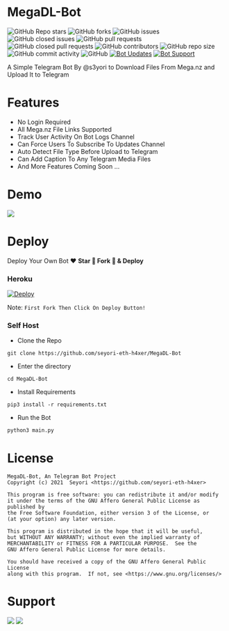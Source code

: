 # MegaDL-Bot
![GitHub Repo stars](https://img.shields.io/github/stars/seyori-eth-h4xer/MegaDL-Bot?color=blue&style=flat)
![GitHub forks](https://img.shields.io/github/forks/seyori-eth-h4xer/MegaDL-Bot?color=green&style=flat)
![GitHub issues](https://img.shields.io/github/issues/seyori-eth-h4xer/MegaDL-Bot)
![GitHub closed issues](https://img.shields.io/github/issues-closed/AsmSafone/MegaDL-Bot)
![GitHub pull requests](https://img.shields.io/github/issues-pr/seyori-eth-h4xer/MegaDL-Bot)
![GitHub closed pull requests](https://img.shields.io/github/issues-pr-closed/seyori-eth-h4xer/MegaDL-Bot)
![GitHub contributors](https://img.shields.io/github/contributors/seyori-eth-h4xer/MegaDL-Bot?style=flat)
![GitHub repo size](https://img.shields.io/github/repo-size/seyori-eth-h4xer/MegaDL-Bot?color=red)
![GitHub commit activity](https://img.shields.io/github/commit-activity/m/seyori-eth-h4xer/MegaDL-Bot)
![GitHub](https://img.shields.io/github/license/seyori-eth-h4xer/MegaDL-Bot)
[![Bot Updates](https://img.shields.io/badge/MegaDL-Bot%20Updates-blue)](https://t.me/s3yori)
[![Bot Support](https://img.shields.io/badge/MegaDL-Bot%20Support%20Group-blue)](https://t.me/s3yori)

A Simple Telegram Bot By @s3yori to Download Files From Mega.nz and Upload It to Telegram

# Features
- No Login Required
- All Mega.nz File Links Supported
- Track User Activity On Bot Logs Channel
- Can Force Users To Subscribe To Updates Channel
- Auto Detect File Type Before Upload to Telegram
- Can Add Caption To Any Telegram Media Files
- And More Features Coming Soon ...

# Demo 
<a href="https://t.me/Mega_DLRobot"><img src="https://img.shields.io/badge/MegaDL_Bot-2cb6e0?style=for-the-badge&logo=telegram&logoColor=white"></a>

# Deploy
Deploy Your Own Bot ♥️ **Star 🌟 Fork 🍴 & Deploy**

### Heroku
[![Deploy](https://www.herokucdn.com/deploy/button.svg)](https://heroku.com/deploy)

Note: `First Fork Then Click On Deploy Button!`

### Self Host

- Clone the Repo
```
git clone https://github.com/seyori-eth-h4xer/MegaDL-Bot
```
- Enter the directory
```
cd MegaDL-Bot
```
- Install Requirements
```
pip3 install -r requirements.txt
```
- Run the Bot
```
python3 main.py
```

# License
```
MegaDL-Bot, An Telegram Bot Project
Copyright (c) 2021  Seyori <https://github.com/seyori-eth-h4xer>

This program is free software: you can redistribute it and/or modify
it under the terms of the GNU Affero General Public License as published by
the Free Software Foundation, either version 3 of the License, or
(at your option) any later version.

This program is distributed in the hope that it will be useful,
but WITHOUT ANY WARRANTY; without even the implied warranty of
MERCHANTABILITY or FITNESS FOR A PARTICULAR PURPOSE.  See the
GNU Affero General Public License for more details.

You should have received a copy of the GNU Affero General Public License
along with this program.  If not, see <https://www.gnu.org/licenses/>
```

# Support 
<a href="https://t.me/s3yori"><img src="https://img.shields.io/badge/Support_Group-2cb6e0?style=for-the-badge&logo=telegram&logoColor=white"></a> <a href="https://t.me/s3yori"><img src="https://img.shields.io/badge/Updates_Channel-2cb6e0?style=for-the-badge&logo=telegram&logoColor=white"></a>

